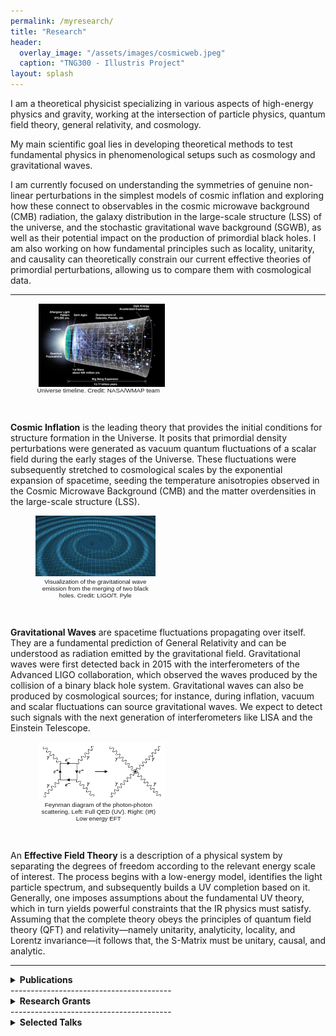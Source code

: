 ```yaml
---
permalink: /myresearch/
title: "Research"
header:
  overlay_image: "/assets/images/cosmicweb.jpeg"
  caption: "TNG300 - Illustris Project"
layout: splash
---
```


I am a theoretical physicist specializing in various aspects of high-energy physics and gravity, working at the intersection of particle physics, quantum field theory, general relativity, and cosmology. 

My main scientific goal lies in developing theoretical methods to test fundamental physics in phenomenological setups such as cosmology and gravitational waves. 

I am currently focused on understanding the symmetries of genuine non-linear perturbations in the simplest models of cosmic inflation and exploring how these connect to observables in the cosmic microwave background (CMB) radiation, the galaxy distribution in the large-scale structure (LSS) of the universe, and the stochastic gravitational wave background (SGWB), as well as their potential impact on the production of primordial black holes. I am also working on how fundamental principles such as locality, unitarity, and causality can theoretically constrain our current effective theories of primordial perturbations, allowing us to compare them with cosmological data. 

----------------------------------------

<figure style="width: 40%" class="align-right">
  <img src="/assets/images/content/timeline.jpg" alt="" align="left" hspace="5">
<figcaption style="text-align: center; width: 100%; font-family: sans-serif; font-size: .7em; font-weight: lighter;">Universe timeline. Credit: NASA/WMAP team</figcaption>
</figure>
&nbsp;

**Cosmic Inflation** is the leading theory that provides the initial conditions for structure formation in the Universe. It posits that primordial density perturbations were generated as vacuum quantum fluctuations of a scalar field during the early stages of the Universe. These fluctuations were subsequently stretched to cosmological scales by the exponential expansion of spacetime, seeding the temperature anisotropies observed in the Cosmic Microwave Background (CMB) and the matter overdensities in the large-scale structure (LSS).
&nbsp;




<figure style="width: 38%; " class="align-left">
  <img src="/assets/images/content/gravitywave.gif" alt="">
<figcaption style="text-align: center; width: 100%; font-family: sans-serif; font-size: .7em; font-weight: lighter;">Visualization of the gravitational wave emission from the merging of two black holes. Credit: LIGO/T. Pyle</figcaption>
</figure> 
&nbsp;


**Gravitational Waves** are spacetime fluctuations propagating over itself. They are a fundamental prediction of General Relativity and can be understood as radiation emitted by the gravitational field. Gravitational waves were first detected back in 2015 with the interferometers of the Advanced LIGO collaboration, which observed the waves produced by the collision of a binary black hole system. Gravitational waves can also be produced by cosmological sources; for instance, during inflation, vacuum and scalar fluctuations can source gravitational waves. We expect to detect such signals with the next generation of interferometers like LISA and the Einstein Telescope. 
&nbsp; 





<figure style="width: 40%" class="align-right">
  <img src="/assets/images/content/eft.png" alt="" align="left" hspace="5">
<figcaption style="text-align: center; width: 100%; font-family: sans-serif; font-size: .7em; font-weight: lighter;">Feynman diagram of the photon-photon scattering. Left: Full QED (UV). Right: (IR) Low energy EFT</figcaption>
</figure>
&nbsp;

An **Effective Field Theory** is a description of a physical system by separating the degrees of freedom according to the relevant energy scale of interest. The process begins with a low-energy model, identifies the light particle spectrum, and subsequently builds a UV completion based on it. Generally, one imposes assumptions about the fundamental UV theory, which in turn yields powerful constraints that the IR physics must satisfy. Assuming that the complete theory obeys the principles of quantum field theory (QFT) and relativity—namely unitarity, analyticity, locality, and Lorentz invariance—it follows that, the S-Matrix must be unitary, causal, and analytic.
<br clear="right">


----------------------------------------
<details>
  <summary><strong>Publications</strong></summary>
  
  <ol>
    <li>
      <strong>R. Bravo</strong> and G. A. Palma, <em>“Unifying attractor and non-attractor models of inflation under a single soft theorem"</em>, 
      <a href="https://doi.org/10.1103/PhysRevD.107.043524"><em>Phys. Rev. D</em> <strong>107</strong>, 043524 (2023)</a>
      [<a href="https://arxiv.org/abs/2301.12345">arXiv: 2301.12345</a>]
    </li>
    <li>
      <strong>R. Bravo</strong>, G. A. Palma and S. Riquelme M., <em>“A tip for landscape riders: multi-field Inflation
      can fulfill the swampland distance conjecture"</em>, 
      <a href="https://doi.org/10.1088/1475-7516/2020/02/004"><em>JCAP</em> <strong>2002</strong>, no. 02, 004 (2020)</a>
      [<a href="https://arxiv.org/abs/1906.05772">arXiv: 1906.05772</a>]
    </li>
    <li>
      <strong>R. Bravo</strong>, S. Mooij, G. A. Palma and B. Pradenas, <em>“Vanishing of local non-Gaussianity in
      canonical single field inflation"</em>, 
      <a href="https://doi.org/10.1088/1475-7516/2018/05/025"><em>JCAP</em> <strong>1805</strong>, 025 (2018)</a>
      [<a href="https://arxiv.org/abs/1711.05290">arXiv: 1711.05290</a>]
    </li>
    <li>
      <strong>R. Bravo</strong>, S. Mooij, G. A. Palma and B. Pradenas, <em>“A generalized non-Gaussian consistency relation for single field inflation"</em>, 
      <a href="https://doi.org/10.1088/1475-7516/2018/05/024"><em>JCAP</em> <strong>1805</strong>, 024 (2018)</a>
      [<a href="https://arxiv.org/abs/1711.02680">arXiv: 1711.02680</a>]
    </li>
    <li>
      <strong>R. Bravo</strong> and M. S. Plyushchay, <em>“Position-dependent mass, finite-gap systems, and supersymmetry"</em>, 
      <a href="http://journals.aps.org/prd/abstract/10.1103/PhysRevD.93.105023"><em>Phys. Rev. D</em> <strong>93</strong>, no. 10, 105023 (2016)</a>
      [<a href="https://arxiv.org/abs/1512.09220">arXiv: 1512.09220</a>]
    </li>
  </ol>
</details>
----------------------------------------

<details>
   <summary><strong>Research Grants</strong></summary>
  
  <div>
    <ol>
      <li>
        <em>"Testing the Primordial Signals of our Universe"</em>, FONDECYT Postdoc. Grant number: 3240730. <strong>PI</strong>: R. Bravo. (2024)
      </li>
      <li>
        <em>"Primordial Black Holes: A Window to the Primordial Universe Through Gravitational Waves"</em>, Swiss Federal Department of Economic Affairs, Education and Research. Grant number: 2021.0519. <strong>PI</strong>: R. Bravo. (2021–2023)
      </li>
    </ol>
  </div>
</details>
----------------------------------------

<details>
  <summary><strong>Selected Talks</strong></summary>
&nbsp;
  <table>
    <thead>
      <tr>
        <th><strong>Talk Title</strong></th>
        <th><strong>Event</strong></th>
        <th><strong>Institution</strong></th>
        <th><strong>Type</strong></th>
        <th><strong>Date and Location</strong></th>
      </tr>
    </thead>
    <tbody>
      <tr>
        <td><em>Testing the Primordial Signals of our Universe</em></td>
        <td><a href="https://www.instagram.com/p/DC1d8BOJMCF/?utm_source=ig_web_button_share_sheet">High Energy Physics Seminar</a></td>
        <td>Physics Institute, Universidad Católica de Chile</td>
        <td>Seminar</td>
        <td>November 27, 2024, Santiago, Chile</td>
      </tr>
      <tr>
        <td><em>A new soft theorem for single field inflation</em></td>
        <td><a href="https://laparteyeltodo.wordpress.com">The Part And The Whole: workshop on advanced topics on high-energy physics and gravitation</a></td>
        <td>-</td>
        <td>Workshop</td>
        <td>January 04–08, 2021 (online)</td>
      </tr>
      <tr>
        <td><em>A generalized non-Gaussian consistency relation for single field inflation</em></td>
        <td><a href="https://www.cosmologyfromhome.com">Cosmology from Home 2020</a></td>
        <td>-</td>
        <td>Conference</td>
        <td>August 24 – September 04, 2020 (online)</td>
      </tr>
      <tr>
        <td><em>Non-Gaussianities: from single field inflation to swampland conjectures</em></td>
        <td><a href="https://casimir.researchschool.nl/cosmology-seminar-rafael-bravo-universidad-de-chile-tba-4548.html">Cosmology Seminar</a></td>
        <td>Instituut Lorentz for Theoretical Physics, Universiteit Leiden</td>
        <td>Seminar</td>
        <td>November 13, 2019, Leiden, Netherlands</td>
      </tr>
      <tr>
        <td><em>Position-dependent mass, finite-gap systems and supersymmetry</em></td>
        <td><a href="http://benasque.org/2019qmis/cgi-bin/talks/allprint.pl">7th International Workshop on New Challenges in Quantum Mechanics: Integrability and Supersymmetry</a></td>
        <td>Centro de Ciencias de Benasque Pedro Pascual</td>
        <td>Conference</td>
        <td>September 01–07, 2019, Benasque, Spain</td>
      </tr>
      <tr>
        <td><em>Multi-field inflation overcomes the swampland distance conjecture</em></td>
        <td><a href="https://sites.google.com/view/inflation-geometry-2019/home?authuser=0">Inflation and Geometry</a></td>
        <td>Institut d'Astrophysique de Paris</td>
        <td>Conference</td>
        <td>June 11–13, 2019, Paris, France</td>
      </tr>
      <tr>
        <td><em>A generalized non-Gaussian consistency relation for single field inflation</em></td>
        <td><a href="https://www.ictp-saifr.org/south-american-workshop-on-cosmology-in-the-lsst-era/">South American Workshop on Cosmology in the LSST era</a></td>
        <td>ICTP-SAIFR</td>
        <td>Conference</td>
        <td>December 17–21, 2018, São Paulo, Brazil</td>
      </tr>
    </tbody>
  </table>
</details>

